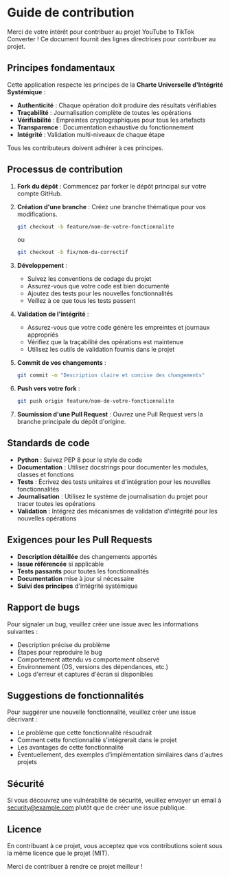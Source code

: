 # Guide de contribution

Merci de votre intérêt pour contribuer au projet YouTube to TikTok Converter ! Ce document fournit des lignes directrices pour contribuer au projet.

## Principes fondamentaux

Cette application respecte les principes de la **Charte Universelle d'Intégrité Systémique** :
- **Authenticité** : Chaque opération doit produire des résultats vérifiables
- **Traçabilité** : Journalisation complète de toutes les opérations
- **Vérifiabilité** : Empreintes cryptographiques pour tous les artefacts
- **Transparence** : Documentation exhaustive du fonctionnement
- **Intégrité** : Validation multi-niveaux de chaque étape

Tous les contributeurs doivent adhérer à ces principes.

## Processus de contribution

1. **Fork du dépôt** : Commencez par forker le dépôt principal sur votre compte GitHub.

2. **Création d'une branche** : Créez une branche thématique pour vos modifications.
   ```bash
   git checkout -b feature/nom-de-votre-fonctionnalite
   ```
   ou
   ```bash
   git checkout -b fix/nom-du-correctif
   ```

3. **Développement** :
   - Suivez les conventions de codage du projet
   - Assurez-vous que votre code est bien documenté
   - Ajoutez des tests pour les nouvelles fonctionnalités
   - Veillez à ce que tous les tests passent

4. **Validation de l'intégrité** :
   - Assurez-vous que votre code génère les empreintes et journaux appropriés
   - Vérifiez que la traçabilité des opérations est maintenue
   - Utilisez les outils de validation fournis dans le projet

5. **Commit de vos changements** :
   ```bash
   git commit -m "Description claire et concise des changements"
   ```

6. **Push vers votre fork** :
   ```bash
   git push origin feature/nom-de-votre-fonctionnalite
   ```

7. **Soumission d'une Pull Request** : Ouvrez une Pull Request vers la branche principale du dépôt d'origine.

## Standards de code

- **Python** : Suivez PEP 8 pour le style de code
- **Documentation** : Utilisez docstrings pour documenter les modules, classes et fonctions
- **Tests** : Écrivez des tests unitaires et d'intégration pour les nouvelles fonctionnalités
- **Journalisation** : Utilisez le système de journalisation du projet pour tracer toutes les opérations
- **Validation** : Intégrez des mécanismes de validation d'intégrité pour les nouvelles opérations

## Exigences pour les Pull Requests

- **Description détaillée** des changements apportés
- **Issue référencée** si applicable
- **Tests passants** pour toutes les fonctionnalités
- **Documentation** mise à jour si nécessaire
- **Suivi des principes** d'intégrité systémique

## Rapport de bugs

Pour signaler un bug, veuillez créer une issue avec les informations suivantes :
- Description précise du problème
- Étapes pour reproduire le bug
- Comportement attendu vs comportement observé
- Environnement (OS, versions des dépendances, etc.)
- Logs d'erreur et captures d'écran si disponibles

## Suggestions de fonctionnalités

Pour suggérer une nouvelle fonctionnalité, veuillez créer une issue décrivant :
- Le problème que cette fonctionnalité résoudrait
- Comment cette fonctionnalité s'intégrerait dans le projet
- Les avantages de cette fonctionnalité
- Éventuellement, des exemples d'implémentation similaires dans d'autres projets

## Sécurité

Si vous découvrez une vulnérabilité de sécurité, veuillez envoyer un email à security@example.com plutôt que de créer une issue publique.

## Licence

En contribuant à ce projet, vous acceptez que vos contributions soient sous la même licence que le projet (MIT).

Merci de contribuer à rendre ce projet meilleur !
